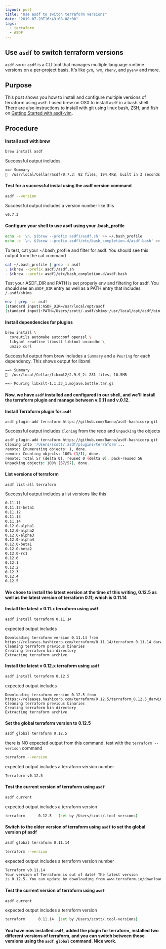 ```yaml
---
layout: post
title: "Use asdf to switch terraform versions"
date: "2019-07-20T16:49:08-08:00"
tags:
  - terraform
  - ASDF
---
```


## Use `asdf` to switch terraform versions
`asdf-vm` or `asdf` is a CLI tool that manages multiple language runtime versions on a per-project basis. It's like `gvm`, `nvm`, `rbenv`, and `pyenv` and more.

## Purpose
This post shows you how to install and configure multiple versions of terraform using `asdf`. I used brew on OSX to install `asdf` in a bash shell. There are also instructions to install with git using linux bash, ZSH, and fish on [Getting Started with asdf-vim](https://asdf-vm.com/#/core-manage-asdf-vm).

## Procedure

#### Install asdf with brew
```bash
brew install asdf
```

Successful output includes
``` bash
==> Summary
🍺  /usr/local/Cellar/asdf/0.7.3: 92 files, 194.4KB, built in 3 seconds
```

#### Test for a successful instal using the asdf version command
```bash
asdf --version
```

Successful output includes a version number like this
``` bash
v0.7.3
```

#### Configure your shell to use asdf using your .bash_profile
```bash
echo -e '\n. $(brew --prefix asdf)/asdf.sh' >> ~/.bash_profile
echo -e '\n. $(brew --prefix asdf)/etc/bash_completion.d/asdf.bash' >> ~/.bash_profile
```
To test, cat your ~/.bash_profile and filter for asdf. You should see this output from the cat command
``` bash
cat ~/.bash_profile | grep -i asdf
. $(brew --prefix asdf)/asdf.sh
. $(brew --prefix asdf)/etc/bash_completion.d/asdf.bash
```

Test your ASDF_DIR and PATH is set properly env and filtering for asdf. You should see an `ASDF_DIR` entry as well as a PATH entry that includes `/.asdf/shims`
```bash
env | grep -ir asdf
(standard input):ASDF_DIR=/usr/local/opt/asdf
(standard input):PATH=/Users/scott/.asdf/shims:/usr/local/opt/asdf/bin:/Users/scott/.gem/ruby/2.6.0/bin:/Users/scott/.rbenv/shims:/usr/local/opt/ruby/bin:/Users/scott/anaconda3/bin:/usr/local/bin:/usr/local/sbin:/usr/local/bin:/usr/bin:/bin:/usr/sbin:/sbin:/Users/scott/bin
```

#### Install dependencies for plugins
```bash
brew install \
  coreutils automake autoconf openssl \
  libyaml readline libxslt libtool unixodbc \
  unzip curl
```

Successful output from brew includes a `Summary` and a `Pouring` for each dependency. This shows output for libxml
``` bash
==> Summary
🍺  /usr/local/Cellar/libxml2/2.9.9_2: 281 files, 10.5MB

==> Pouring libxslt-1.1.33_1.mojave.bottle.tar.gz
```

#### Now, we have `asdf` installed and configured in our shell, and we'll install the terraform plugin and manage between v.0.11 and v.0.12.

#### Install Terraform plugin for `asdf`
```
asdf plugin-add terraform https://github.com/Banno/asdf-hashicorp.git
```
Successful output includes `Cloning` from the reop and `Unpacking` the objects
```bash
asdf plugin-add terraform https://github.com/Banno/asdf-hashicorp.git
Cloning into '/Users/scott/.asdf/plugins/terraform'...
remote: Enumerating objects: 1, done.
remote: Counting objects: 100% (1/1), done.
remote: Total 57 (delta 0), reused 0 (delta 0), pack-reused 56
Unpacking objects: 100% (57/57), done.
```

#### List versions of terraform
```bash
asdf list-all terraform
```
Successful output includes a list versions like this
``` bash
0.11.11
0.11.12-beta1
0.11.12
0.11.13
0.11.14
0.12.0-alpha1
0.12.0-alpha2
0.12.0-alpha3
0.12.0-alpha4
0.12.0-beta1
0.12.0-beta2
0.12.0-rc1
0.12.0
0.12.1
0.12.2
0.12.3
0.12.4
0.12.5
```

#### We chose to install the latest version at the time of this writing, 0.12.5 as well as the latest version of terraform 0.11; which is 0.11.14

#### Install the latest v 0.11.x terraform using `asdf`
```bash
asdf install terraform 0.11.14
```

expected output includes
```
Downloading terraform version 0.11.14 from https://releases.hashicorp.com/terraform/0.11.14/terraform_0.11.14_darwin_amd64.zip
Cleaning terraform previous binaries
Creating terraform bin directory
Extracting terraform archive
```
#### Install the latest v 0.12.x terraform using `asdf`
```bash
asdf install terraform 0.12.5
```
expected output includes
```
Downloading terraform version 0.12.5 from https://releases.hashicorp.com/terraform/0.12.5/terraform_0.12.5_darwin_amd64.zip
Cleaning terraform previous binaries
Creating terraform bin directory
Extracting terraform archive
```

#### Set the global terraform version to 0.12.5
```bash
asdf global terraform 0.12.5
```
there is NO expected output from this command. test with the `terraform --verison` command

```bash
terraform --version
```
expected output includes a terraform version number
```bash
Terraform v0.12.5
```
#### Test the current version of terraform using `asdf`
```bash
asdf current
```
expected output includes a terraform version
```bash
terraform      0.12.5   (set by /Users/scott/.tool-versions)
```

#### Switch to the older version of terraform using `asdf` to set the global version pf asdf


```bash
asdf global terraform 0.11.14
```

```bash
terraform --version
```
expected output includes a terraform version number
```bash
Terraform v0.11.14
Your version of Terraform is out of date! The latest version
is 0.12.5. You can update by downloading from www.terraform.io/downloads.html
```

#### Test the current version of terraform using `asdf`
```bash
asdf current
```

expected output includes a terraform version
```bash
terraform      0.11.14  (set by /Users/scott/.tool-versions)
```

#### You have now installed `asdf`, added the plugin for terraform, installed two different versions of terraform, and you can switch between those versions using the `asdf global` command. Nice work.
